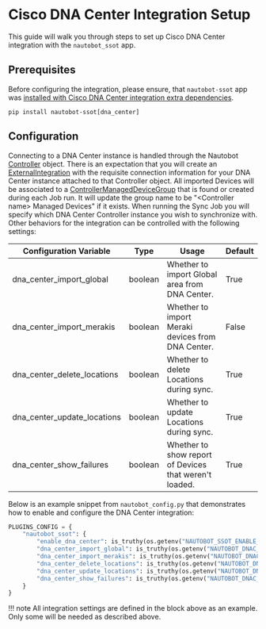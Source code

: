 # Cisco DNA Center Integration Setup

This guide will walk you through steps to set up Cisco DNA Center integration with the `nautobot_ssot` app.

## Prerequisites

Before configuring the integration, please ensure, that `nautobot-ssot` app was [installed with Cisco DNA Center integration extra dependencies](../install.md#install-guide).

```shell
pip install nautobot-ssot[dna_center]
```

## Configuration

Connecting to a DNA Center instance is handled through the Nautobot [Controller](https://docs.nautobot.com/projects/core/en/stable/development/core/controllers/) object. There is an expectation that you will create an [ExternalIntegration](https://docs.nautobot.com/projects/core/en/stable/user-guide/platform-functionality/externalintegration/) with the requisite connection information for your DNA Center instance attached to that Controller object. All imported Devices will be associated to a [ControllerManagedDeviceGroup](https://docs.nautobot.com/projects/core/en/stable/user-guide/core-data-model/dcim/controllermanageddevicegroup/) that is found or created during each Job run. It will update the group name to be "<Controller name\> Managed Devices" if it exists. When running the Sync Job you will specify which DNA Center Controller instance you wish to synchronize with.  Other behaviors for the integration can be controlled with the following settings:

| Configuration Variable                              | Type    | Usage                                                      | Default              |
| --------------------------------------------------- | ------- | ---------------------------------------------------------- | -------------------- |
| dna_center_import_global                            | boolean | Whether to import Global area from DNA Center.             | True                 |
| dna_center_import_merakis                           | boolean | Whether to import Meraki devices from DNA Center.          | False                |
| dna_center_delete_locations                         | boolean | Whether to delete Locations during sync.                   | True                 |
| dna_center_update_locations                         | boolean | Whether to update Locations during sync.                   | True                 |
| dna_center_show_failures                            | boolean | Whether to show report of Devices that weren't loaded.     | True                 |

Below is an example snippet from `nautobot_config.py` that demonstrates how to enable and configure the DNA Center integration:

```python
PLUGINS_CONFIG = {
    "nautobot_ssot": {
        "enable_dna_center": is_truthy(os.getenv("NAUTOBOT_SSOT_ENABLE_DNA_CENTER", "true")),
        "dna_center_import_global": is_truthy(os.getenv("NAUTOBOT_DNAC_SSOT_DNA_CENTER_IMPORT_GLOBAL", "true")),
        "dna_center_import_merakis": is_truthy(os.getenv("NAUTOBOT_DNAC_SSOT_DNA_CENTER_IMPORT_MERAKIS", "false")),
        "dna_center_delete_locations": is_truthy(os.getenv("NAUTOBOT_DNAC_SSOT_DNA_CENTER_DELETE_LOCATIONS", "true")),
        "dna_center_update_locations": is_truthy(os.getenv("NAUTOBOT_DNAC_SSOT_DNA_CENTER_UPDATE_LOCATIONS", "true")),
        "dna_center_show_failures": is_truthy(os.getenv("NAUTOBOT_DNAC_SSOT_DNA_CENTER_SHOW_FAILURES", "true")),
    }
}
```

!!! note
    All integration settings are defined in the block above as an example. Only some will be needed as described above.
